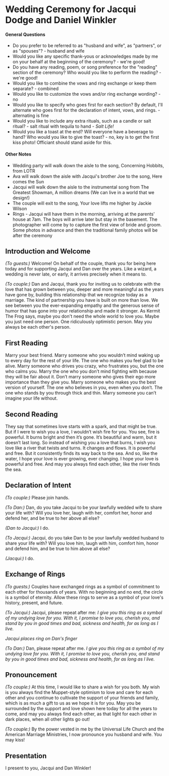 # Wedding Ceremony for Jacqui Dodge and Daniel Winkler

#### General Questions
- Do you prefer to be referred to as "husband and wife", as "partners", or as "spouses"? - husband and wife
- Would you like any specific thank-yous or acknowledges made by me on your behalf at the beginning of the ceremony? - we're good!
- Do you have any reading, poem, or song preference for the "reading" section of the ceremony? Who would you like to perform the reading? - we're good!
- Would you like to combine the vows and ring exchange or keep them separate? - combined
- Would you like to customize the vows and/or ring exchange wording? - no
- Would you like to specify who goes first for each section? By default, I'll alternate who goes first for the declaration of intent, vows, and rings. - alternating is fine
- Would you like to include any extra rituals, such as a candle or salt ritual? - salt ritual with tequila to hand - *Salt Life!*
- Would you like a toast at the end? Will everyone have a beverage to hand? Who would you like to give the toast? - no, key is to get the first kiss photo! Officiant should stand aside for this.

#### Other Notes
- Wedding party will walk down the aisle to the song, Concerning Hobbits, from LOTR
- Ava will walk down the aisle with Jacqui's brother Joe to the song, Here comes the Sun
- Jacqui will walk down the aisle to the instrumental song from The Greatest Showman, A million dreams (We can live in a world that we design!)
- The couple will exit to the song, Your love lifts me higher by Jackie Wilson
- Rings - Jacqui will have them in the morning, arriving at the parents' house at 7am. The boys will arrive later but stay in the basement. The photographer will come by to capture the first view of bride and groom. Some photos in advance and then the traditional family photos will be after the ceremony 

## Introduction and Welcome

*(To guests:)* Welcome! On behalf of the couple, thank you for being here today and for supporting Jacqui and Dan over the years. Like a wizard, a wedding is never late, or early, it arrives precisely when it means to. 

*(To couple:)* Dan and Jacqui, thank you for inviting us to celebrate with the love that has grown between you, deeper and more meaningful as the years have gone by, building this relationship that we recognize today as a marriage. The kind of partnership you have is built on more than love. We see between you the ever-expanding empathy and the generous sense of humor that has gone into your relationship and made it stronger. As Kermit The Frog says, maybe you don't need the whole world to love you. Maybe you just need one person. One ridiculously optimistic person. May you always be each other's person.

## First Reading

Marry your best friend. 
Marry someone who you wouldn’t mind waking up to every day for the rest of your life. 
The one who makes you feel glad to be alive. 
Marry someone who drives you crazy, who frustrates you, but the one who calms you. 
Marry the one who you don’t mind fighting with because they will be fair about it. 
Don’t marry someone who gives their ego more importance than they give you. 
Marry someone who makes you the best version of yourself. 
The one who believes in you, even when you don’t. 
The one who stands by you through thick and thin. Marry someone you can’t imagine your life without.

## Second Reading

They say that sometimes love starts with a spark, and that might be true. 
But if I were to wish you a love, I wouldn’t wish fire for you. 
You see, fire is powerful. It burns bright and then it’s gone. 
It’s beautiful and warm, but it doesn’t last long. 
So instead of wishing you a love that burns, I wish you love like a river that twists and turns. 
It changes and flows. It is powerful and free. But it consistently finds its way back to the sea. 
And so, like the water, I hope your love is ever growing, ever changing. 
I hope your love is powerful and free. 
And may you always find each other, like the river finds the sea.

## Declaration of Intent

*(To couple:)* Please join hands. 

*(To Dan:)* Dan, do you take Jacqui to be your lawfully wedded wife to share your life with? Will you love her, laugh with her, comfort her, honor and defend her, and be true to her above all else?

*(Dan to Jacqui:)* I do.

*(To Jacqui:)* Jacqui, do you take Dan to be your lawfully wedded husband to share your life with? Will you love him, laugh with him, comfort him, honor and defend him, and be true to him above all else?

*(Jacqui:)* I do.

## Exchange of Rings

*(To guests:)* Couples have exchanged rings as a symbol of commitment to each other for thousands of years. With no beginning and no end, the circle is a symbol of eternity. Allow these rings to serve as a symbol of your love's history, present, and future.

*(To Jacqui:)* Jacqui, please repeat after me: *I give you this ring as a symbol of my undying love for you. With it, I promise to love you, cherish you, and stand by you in good times and bad, sickness and health, for as long as I live.*

*Jacqui places ring on Dan's finger*

*(To Dan:)* Dan, please repeat after me. *I give you this ring as a symbol of my undying love for you. With it, I promise to love you, cherish you, and stand by you in good times and bad, sickness and health, for as long as I live.*

## Pronouncement

*(To couple:)* At this time, I would like to share a wish for you both. My wish is you always find the Muppet-style optimism to love and care for each other and you continue to cultivate the support of your friends and family, which is as much a gift to us as we hope it is for you. May you be surrounded by the support and love shown here today for all the years to come, and may you always find each other, as that light for each other in dark places, when all other lights go out!

*(To couple:)* By the power vested in me by the Universal Life Church and the American Marriage Ministries, I now pronounce you husband and wife. You may kiss!

## Presentation

I present to you, Jacqui and Dan Winkler!
